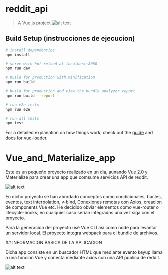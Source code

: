 # reddit_api

> A Vue.js project ![alt text](https://liuji-jim.gallerycdn.vsassets.io/extensions/liuji-jim/vue/0.1.5/1478501659069/Microsoft.VisualStudio.Services.Icons.Default)

## Build Setup (instrucciones de ejecucion)

``` bash
# install dependencies
npm install

# serve with hot reload at localhost:8080
npm run dev

# build for production with minification
npm run build

# build for production and view the bundle analyzer report
npm run build --report

# run e2e tests
npm run e2e

# run all tests
npm test
```

For a detailed explanation on how things work, check out the [guide](http://vuejs-templates.github.io/webpack/) and [docs for vue-loader](http://vuejs.github.io/vue-loader).
# Vue_and_Materialize_app

Este es un pequeño proyecto realizado en un dia, aunando Vue 2.0 y Materialize para crear una app que comsume servicios API de reddit.

![alt text](https://user-images.githubusercontent.com/40801686/42336415-e8be5cae-8083-11e8-8b9e-23367206ebdb.png)

En dicho proyecto se han abordado conceptos como condicionales, bucles, eventos, text interpolation, v-bind, Conexiones remotas con Axios, creacion de components Vue etc. He decidido obviar elementos como vue-router o lifecycle-hooks, en cualquier caso serian integrados una vez siga con el proyecto.

Para la generacion del proyecto usé Vue CLI asi como node para levantar un servidor local. El proyecto integra webpack para el bundle de archivos. 

## INFORMACION BASICA DE LA APLICACION

Dicha app consiste en un buscador HTML que mediante evento keyup llama a una funcion Vue y conecta mediante axios con una API publica de reddit.


![alt text](https://user-images.githubusercontent.com/40801686/42336419-e9d5aa70-8083-11e8-91c0-c9010f125e72.png)

